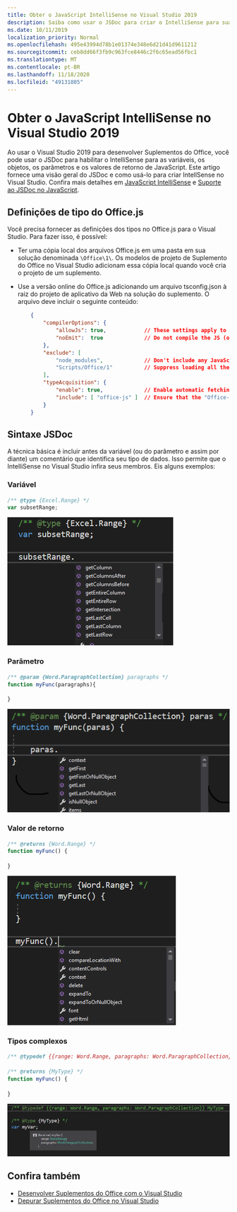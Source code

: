 ```yaml
---
title: Obter o JavaScript IntelliSense no Visual Studio 2019
description: Saiba como usar o JSDoc para criar o IntelliSense para suas variáveis de JavaScript, objetos, parâmetros e valores de retorno.
ms.date: 10/11/2019
localization_priority: Normal
ms.openlocfilehash: 495e43994d78b1e01374e348e6d21d41d9611212
ms.sourcegitcommit: ceb8dd66f3fb9c963fce8446c2f6c65ead56fbc1
ms.translationtype: MT
ms.contentlocale: pt-BR
ms.lasthandoff: 11/18/2020
ms.locfileid: "49131805"
---
```

# <a name="get-javascript-intellisense-in-visual-studio-2019"></a>Obter o JavaScript IntelliSense no Visual Studio 2019

Ao usar o Visual Studio 2019 para desenvolver Suplementos do Office, você pode usar o JSDoc para habilitar o IntelliSense para as variáveis, os objetos, os parâmetros e os valores de retorno de JavaScript. Este artigo fornece uma visão geral do JSDoc e como usá-lo para criar IntellSense no Visual Studio. Confira mais detalhes em [JavaScript IntelliSense](/visualstudio/ide/javascript-intellisense) e [Suporte ao JSDoc no JavaScript](https://github.com/Microsoft/TypeScript/wiki/JsDoc-support-in-JavaScript). 

## <a name="officejs-type-definitions"></a>Definições de tipo do Office.js

Você precisa fornecer as definições dos tipos no Office.js para o Visual Studio. Para fazer isso, é possível:

- Ter uma cópia local dos arquivos Office.js em uma pasta em sua solução denominada `\Office\1\`. Os modelos de projeto de Suplemento do Office no Visual Studio adicionam essa cópia local quando você cria o projeto de um suplemento. 
- Use a versão online do Office.js adicionando um arquivo tsconfig.json à raiz do projeto de aplicativo da Web na solução do suplemento. O arquivo deve incluir o seguinte conteúdo:

    ```json
        {
            "compilerOptions": {
                "allowJs": true,            // These settings apply to JavaScript files also.
                "noEmit":  true             // Do not compile the JS (or TS) files in this project.
            },
            "exclude": [
                "node_modules",             // Don't include any JavaScript found under "node_modules".
                "Scripts/Office/1"          // Suppress loading all the JavaScript files from the Office NuGet package.
            ],
            "typeAcquisition": {
                "enable": true,             // Enable automatic fetching of type definitions for detected JavaScript libraries.
                "include": [ "office-js" ]  // Ensure that the "Office-js" type definition is fetched.
            }
        }
    ```

## <a name="jsdoc-syntax"></a>Sintaxe JSDoc

A técnica básica é incluir antes da variável (ou do parâmetro e assim por diante) um comentário que identifica seu tipo de dados. Isso permite que o IntelliSense no Visual Studio infira seus membros. Eis alguns exemplos:

### <a name="variable"></a>Variável

```js
/** @type {Excel.Range} */
var subsetRange;
```

![Captura de tela mostrando o trecho do IntelliSense para a variável ' subsetrange '](../images/intellisense-vs17-var.png)

### <a name="parameter"></a>Parâmetro

```js
/** @param {Word.ParagraphCollection} paragraphs */
function myFunc(paragraphs){

}
```

![Captura de tela mostrando o trecho do IntelliSense para o parâmetro ' parares ' (parâmetro ' Paragraphs ' no exemplo JavaScript)](../images/intellisense-vs17-param.png)

### <a name="return-value"></a>Valor de retorno

```js
/** @returns {Word.Range} */
function myFunc() {

}
```

![Captura de tela mostrando o trecho do IntelliSense para ' myFunc () ' valor de retorno](../images/intellisense-vs17-return.png)

### <a name="complex-types"></a>Tipos complexos

```js
/** @typedef {{range: Word.Range, paragraphs: Word.ParagraphCollection}} MyType

/** @returns {MyType} */
function myFunc() {

}
```

![Captura de tela mostrando o IntelliSense para declaração de tipo complexo de ' var Minhavar; ' por exemplo](../images/intellisense-vs17-complex-type.png)

## <a name="see-also"></a>Confira também

- [Desenvolver Suplementos do Office com o Visual Studio](develop-add-ins-visual-studio.md)
- [Depurar Suplementos do Office no Visual Studio](debug-office-add-ins-in-visual-studio.md)
